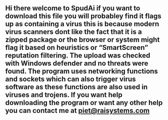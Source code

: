 ## Hi there welcome to SpudAi if you want to download this file you will probabley find it flags up as containing a virus this is because modern virus scanners dont like the fact that it is a zipped package or the browser or system might flag it based on heuristics or “SmartScreen” reputation filtering. The upload was checked with Windows defender and no threats were found. The program uses networking functions and sockets which can also trigger virus software as these functions are also used in viruses and trojens. If you want help downloading the program or want any other help you can contact me at piet@raisystems.com

<!--
**spudai/SpudAi** is a ✨ _special_ ✨ repository because its `README.md` (this file) appears on your GitHub profile.

Here are some ideas to get you started:

- 🔭 I’m currently working on ...
- 🌱 I’m currently learning ...
- 👯 I’m looking to collaborate on ...
- 🤔 I’m looking for help with ...
- 💬 Ask me about ...
- 📫 How to reach me: ...
- 😄 Pronouns: ...
- ⚡ Fun fact: ...
-->
